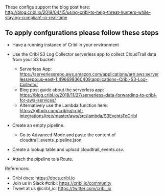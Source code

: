 These configs support the blog post here: 
http://blog.cribl.io/2019/04/15/using-cribl-to-help-threat-hunters-while-staying-compliant-in-real-time

To apply confgurations please follow these steps
------------------------------------------------

* Have a running instance of Cribl in your environment

* Use the Cribl S3 Log Collector serverless app to collect CloudTrail data from your S3 bucket: 
    * Serverless App: https://serverlessrepo.aws.amazon.com/applications/arn:aws:serverlessrepo:us-east-1:496698360409:applications~Cribl-S3-Log-Collector
    * Blog post guide about the serverless app: https://blog.cribl.io/2018/11/27/serverless-data-forwarding-to-cribl-for-aws-services/
    * Alternatively use the Lambda function here: https://github.com/criblio/cribl-integrations/tree/master/aws/src/lambda/S3EventsToCribl

* Create an empty pipeline. 
    * Go to Advanced Mode and paste the content of cloudtrail_events_pipeline.json

* Create a lookup table and upload cloudtrail_events.csv.
* Attach the pipeline to a Route.


References:
* Cribl docs: https://docs.cribl.io
* Join us in Slack #cribl: https://cribl.io/community
* Tweet at us @cribl_io: https://twitter.com/cribl_io
